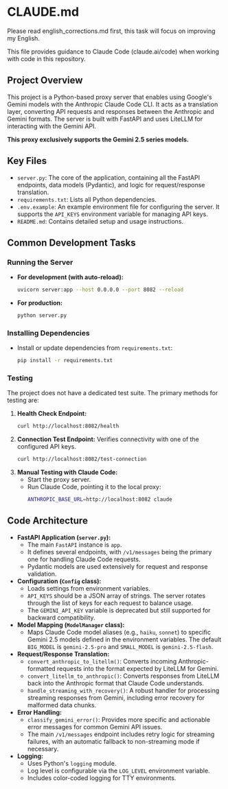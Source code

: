 # CLAUDE.md

Please read english_corrections.md first, this task will focus on improving my English.

This file provides guidance to Claude Code (claude.ai/code) when working with code in this repository.

## Project Overview

This project is a Python-based proxy server that enables using Google's Gemini models with the Anthropic Claude Code CLI. It acts as a translation layer, converting API requests and responses between the Anthropic and Gemini formats. The server is built with FastAPI and uses LiteLLM for interacting with the Gemini API.

**This proxy exclusively supports the Gemini 2.5 series models.**

## Key Files

-   `server.py`: The core of the application, containing all the FastAPI endpoints, data models (Pydantic), and logic for request/response translation.
-   `requirements.txt`: Lists all Python dependencies.
-   `.env.example`: An example environment file for configuring the server. It supports the `API_KEYS` environment variable for managing API keys.
-   `README.md`: Contains detailed setup and usage instructions.

## Common Development Tasks

### Running the Server

-   **For development (with auto-reload):**
    ```bash
    uvicorn server:app --host 0.0.0.0 --port 8082 --reload
    ```
-   **For production:**
    ```bash
    python server.py
    ```

### Installing Dependencies

-   Install or update dependencies from `requirements.txt`:
    ```bash
    pip install -r requirements.txt
    ```

### Testing

The project does not have a dedicated test suite. The primary methods for testing are:

1.  **Health Check Endpoint:**
    ```bash
    curl http://localhost:8082/health
    ```
2.  **Connection Test Endpoint:** Verifies connectivity with one of the configured API keys.
    ```bash
    curl http://localhost:8082/test-connection
    ```
3.  **Manual Testing with Claude Code:**
    -   Start the proxy server.
    -   Run Claude Code, pointing it to the local proxy:
        ```bash
        ANTHROPIC_BASE_URL=http://localhost:8082 claude
        ```

## Code Architecture

-   **FastAPI Application (`server.py`):**
    -   The main `FastAPI` instance is `app`.
    -   It defines several endpoints, with `/v1/messages` being the primary one for handling Claude Code requests.
    -   Pydantic models are used extensively for request and response validation.
-   **Configuration (`Config` class):**
    -   Loads settings from environment variables.
    -   `API_KEYS` should be a JSON array of strings. The server rotates through the list of keys for each request to balance usage.
    -   The `GEMINI_API_KEY` variable is deprecated but still supported for backward compatibility.
-   **Model Mapping (`ModelManager` class):**
    -   Maps Claude Code model aliases (e.g., `haiku`, `sonnet`) to specific Gemini 2.5 models defined in the environment variables. The default `BIG_MODEL` is `gemini-2.5-pro` and `SMALL_MODEL` is `gemini-2.5-flash`.
-   **Request/Response Translation:**
    -   `convert_anthropic_to_litellm()`: Converts incoming Anthropic-formatted requests into the format expected by LiteLLM for Gemini.
    -   `convert_litellm_to_anthropic()`: Converts responses from LiteLLM back into the Anthropic format that Claude Code understands.
    -   `handle_streaming_with_recovery()`: A robust handler for processing streaming responses from Gemini, including error recovery for malformed data chunks.
-   **Error Handling:**
    -   `classify_gemini_error()`: Provides more specific and actionable error messages for common Gemini API issues.
    -   The main `/v1/messages` endpoint includes retry logic for streaming failures, with an automatic fallback to non-streaming mode if necessary.
-   **Logging:**
    -   Uses Python's `logging` module.
    -   Log level is configurable via the `LOG_LEVEL` environment variable.
    -   Includes color-coded logging for TTY environments.
